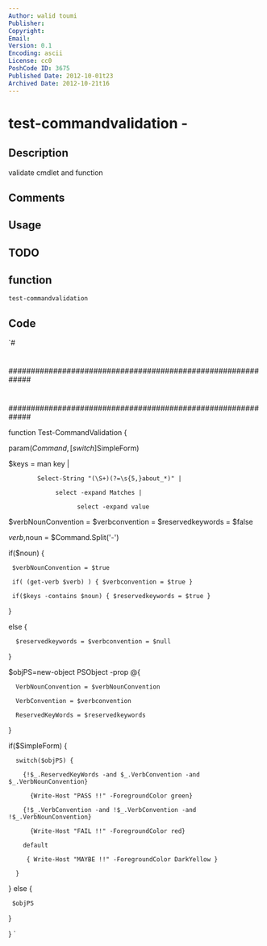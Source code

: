```yaml
---
Author: walid toumi
Publisher: 
Copyright: 
Email: 
Version: 0.1
Encoding: ascii
License: cc0
PoshCode ID: 3675
Published Date: 2012-10-01t23
Archived Date: 2012-10-21t16
---
```


# test-commandvalidation - 

## Description

validate cmdlet and function

## Comments



## Usage



## TODO



## function

`test-commandvalidation`

## Code

`#
 #
 #############################################################
 #
 #
 #############################################################
 
 function Test-CommandValidation {
 
  param($Command,[switch]$SimpleForm)
 
  $keys = man key |
 
            Select-String "(\S+)(?=\s{5,}about_*)" |
 
                 select -expand Matches |
 
                       select -expand value
 
  $verbNounConvention = $verbconvention = $reservedkeywords = $false
 
  $verb,$noun = $Command.Split('-')
 
  if($noun) {
 
     $verbNounConvention = $true
 
     if( (get-verb $verb) ) { $verbconvention = $true }
 
     if($keys -contains $noun) { $reservedkeywords = $true }
 
  }
 
  else {
 
      $reservedkeywords = $verbconvention = $null
 
  }
 
   $objPS=new-object PSObject -prop @{
 
      VerbNounConvention = $verbNounConvention
 
      VerbConvention = $verbconvention
 
      ReservedKeyWords = $reservedkeywords
 
   }
 
  if($SimpleForm) {
 
      switch($objPS) {
 
        {!$_.ReservedKeyWords -and $_.VerbConvention -and $_.VerbNounConvention}
 
          {Write-Host "PASS !!" -ForegroundColor green}
 
        {!$_.VerbConvention -and !$_.VerbConvention -and !$_.VerbNounConvention}
 
          {Write-Host "FAIL !!" -ForegroundColor red}
 
        default
 
         { Write-Host "MAYBE !!" -ForegroundColor DarkYellow }
 
      }
 
   } else {
 
     $objPS
 
  }
 
 }
`

